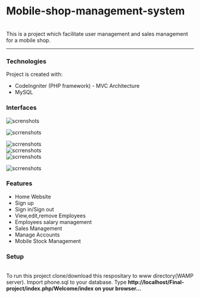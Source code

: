 # Mobile-shop-management-system
<br>
This is a project which facilitate user management and sales management for a mobile shop.
<br>
<hr>

###  Technologies
Project is created with:

* CodeIngniter (PHP framework) - MVC Architecture<br>
* MySQL<br>

###  Interfaces
![screnshots](https://github.com/scs2208/Mobile-shop-management-system/blob/master/img/screens/home.png)
<br>

![scrrenshots](https://github.com/scs2208/Mobile-shop-management-system/blob/master/img/screens/register2.png)
<br>

![scrrenshots](https://github.com/scs2208/Mobile-shop-management-system/blob/master/img/screens/login.png)
<br>
![scrrenshots](https://github.com/scs2208/Mobile-shop-management-system/blob/master/img/screens/employee.png)
<br>
![scrrenshots](https://github.com/scs2208/Mobile-shop-management-system/blob/master/img/screens/edit.png)
<br>

![scrrenshots](https://github.com/scs2208/Mobile-shop-management-system/blob/master/img/screens/dashboard.png)

### Features

* Home Website 
* Sign up
* Sign in/Sign out
* View,edit,remove Employees
* Employees salary management
* Sales Management
* Manage Accounts
* Mobile Stock Management

### Setup
<br>
To run this project clone/download this respositary to www directory(WAMP server).
Import phone.sql to your database.
Type <b>http://localhost/Final-project/index.php/Welcome/index <b>on your browser...<br>